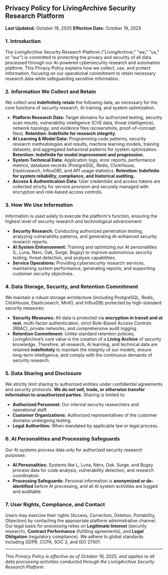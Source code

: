 ## Privacy Policy for LivingArchive Security Research Platform

**Last Updated:** October 19, 2025
**Effective Date:** October 19, 2025

### 1. Introduction

The LivingArchive Security Research Platform ("LivingArchive," "we," "us," or "our") is committed to protecting the privacy and security of all data processed through our AI-powered cybersecurity research and automation platform. This Privacy Policy explains how we collect, use, and protect information, focusing on our operational commitment to retain necessary research data while safeguarding sensitive information.

### 2. Information We Collect and Retain

We collect and **indefinitely retain** the following data, as necessary for the core functions of security research, AI training, and system optimization.

* **Platform Research Data:** Target domains for authorized testing, security scan results, vulnerability intelligence (CVE data, threat intelligence), network topology, and evidence files (screenshots, proof-of-concept files). **Retention: Indefinite for research integrity.**
* **AI Learning & Model Data:** Programming code patterns, security research methodologies and results, machine learning models, training datasets, and aggregated behavioral patterns for system optimization. **Retention: Indefinite for model improvement and progression.**
* **System Technical Data:** Application logs, error reports, performance metrics, database records (PostgreSQL, Redis, ClickHouse, Elasticsearch, InfluxDB), and API usage statistics. **Retention: Indefinite for system reliability, compliance, and historical auditing.**
* **Access & Authentication Data:** User credentials and access tokens are collected strictly for service provision and securely managed with encryption and role-based access controls.

### 3. How We Use Information

Information is used solely to execute the platform's function, ensuring the highest level of security research and technological advancement:
* **Security Research:** Conducting authorized penetration testing, analyzing vulnerability patterns, and generating AI-enhanced security research reports.
* **AI System Enhancement:** Training and optimizing our AI personalities (L, Luna, Nero, Oak, Surge, Bugsy) to improve autonomous security testing, threat detection, and analysis capabilities.
* **Service Operations:** Providing cybersecurity research services, maintaining system performance, generating reports, and supporting customer security objectives.

### 4. Data Storage, Security, and Retention Commitment

We maintain a robust storage architecture (including PostgreSQL, Redis, ClickHouse, Elasticsearch, MinIO, and InfluxDB) protected by high-standard security measures:
* **Security Measures:** All data is protected via **encryption in transit and at rest**, multi-factor authentication, strict Role-Based Access Controls (RBAC), private networks, and comprehensive audit logging.
* **Retention Commitment:** Unlike standard retention policies, LivingArchive’s core value is the creation of a **Living Archive** of security knowledge. Therefore, all research, AI learning, and technical data are retained **indefinitely** to maintain the integrity of our models, ensure long-term intelligence, and comply with the continuous demands of security research.

### 5. Data Sharing and Disclosure

We strictly limit sharing to authorized entities under confidential agreements and security protocols. **We do not sell, trade, or otherwise transfer information to unauthorized parties.** Sharing is limited to:
* **Authorized Personnel:** Our internal security researchers and operational staff.
* **Customer Organizations:** Authorized representatives of the customer domains undergoing testing.
* **Legal Authorities:** When mandated by applicable law or legal process.

### 6. AI Personalities and Processing Safeguards

Our AI systems process data only for authorized security research purposes:
* **AI Personalities:** Systems like L, Luna, Nero, Oak, Surge, and Bugsy process data for code analysis, vulnerability detection, and research coordination.
* **Processing Safeguards:** Personal information is **anonymized or de-identified** before AI processing, and all AI system activities are logged and auditable.

### 7. User Rights, Compliance, and Contact

Users may exercise their rights (Access, Correction, Deletion, Portability, Objection) by contacting the appropriate platform administrative channel. Our legal basis for processing relies on **Legitimate Interest** (security research), **Contract Performance** (fufilling agreements), and **Legal Obligation** (regulatory compliance). We adhere to global standards including GDPR, CCPA, SOC 2, and ISO 27001.

***

*This Privacy Policy is effective as of October 19, 2025, and applies to all data processing activities conducted through the LivingArchive Security Research Platform.*

